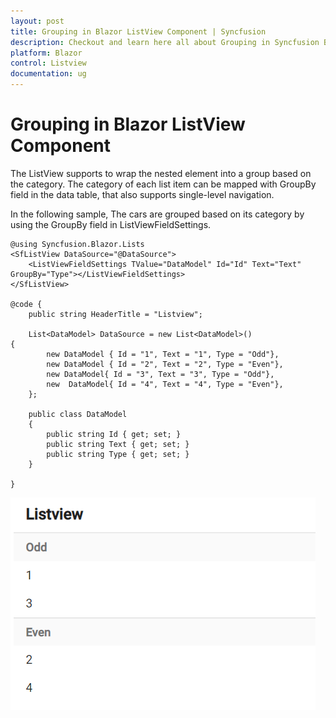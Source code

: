 ```yaml
---
layout: post
title: Grouping in Blazor ListView Component | Syncfusion
description: Checkout and learn here all about Grouping in Syncfusion Blazor ListView component and much more details.
platform: Blazor
control: Listview
documentation: ug
---
```


# Grouping in Blazor ListView Component

The ListView supports to wrap the nested element into a group based on the category. The category of each list item can be mapped with GroupBy field in the data table, that also supports single-level navigation.

In the following sample, The cars are grouped based on its category by using the GroupBy field in ListViewFieldSettings.

```cshtml
@using Syncfusion.Blazor.Lists
<SfListView DataSource="@DataSource">
    <ListViewFieldSettings TValue="DataModel" Id="Id" Text="Text" GroupBy="Type"></ListViewFieldSettings>
</SfListView>

@code {
    public string HeaderTitle = "Listview";

    List<DataModel> DataSource = new List<DataModel>()
{
        new DataModel { Id = "1", Text = "1", Type = "Odd"},
        new DataModel { Id = "2", Text = "2", Type = "Even"},
        new DataModel{ Id = "3", Text = "3", Type = "Odd"},
        new  DataModel{ Id = "4", Text = "4", Type = "Even"},
    };

    public class DataModel
    {
        public string Id { get; set; }
        public string Text { get; set; }
        public string Type { get; set; }
    }

}

```

![ListView - Grouping](./images/list/grouping-simple.png)